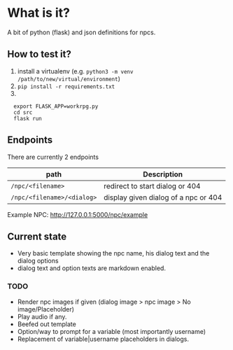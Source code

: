 # What is it?
A bit of python (flask) and json definitions for npcs.

## How to test it?

1. install a virtualenv (e.g. `python3 -m venv /path/to/new/virtual/environment`)
2. `pip install -r requirements.txt`
3. 
```
  export FLASK_APP=workrpg.py 
  cd src
  flask run
```

## Endpoints
There are currently 2 endpoints

| path | Description |
| ---- | ----------- |
| `/npc/<filename>` | redirect to start dialog or 404 |
| `/npc/<filename>/<dialog>` | display given dialog of a npc or 404 |

Example NPC: http://127.0.0.1:5000/npc/example


## Current state
* Very basic template showing the npc name, his dialog text and the dialog options
* dialog text and option texts are markdown enabled.

### TODO
* Render npc images if given (dialog image > npc image > No image/Placeholder)
* Play audio if any.
* Beefed out template
* Option/way to prompt for a variable (most importantly username)
* Replacement of variable|username placeholders in dialogs.
